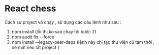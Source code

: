 # React chess

Cách sử project và chạy , sử dụng các câu lệnh như sau :
1. npm install (lỗi thì ko sao chạy tới bước 2)
2. npm audit fix --force
3. npm install --legacy-peer-deps (lệnh này chỉ tạo thư viện cũ tạm thời , sẽ mất nếu tắt project )
 
 
